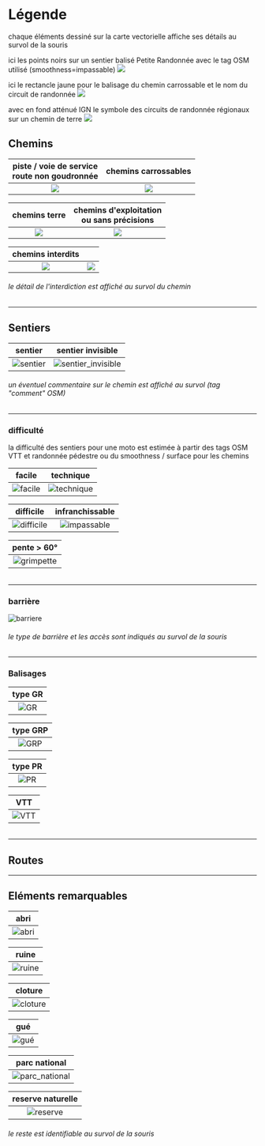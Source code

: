 # Légende
chaque éléments dessiné sur la carte vectorielle affiche ses détails au survol de la souris

ici les points noirs sur un sentier balisé Petite Randonnée avec le tag OSM utilisé (smoothness=impassable)
![](https://github.com/cricri-du-lauragais/QMapShack_enduro/blob/main/screenshots/legende/infos.png)

ici le rectancle jaune pour le balisage du chemin carrossable et le nom du circuit de randonnée
![](https://github.com/cricri-du-lauragais/QMapShack_enduro/blob/main/screenshots/legende/infos_detail02.png)

avec en fond atténué IGN le symbole des circuits de randonnée régionaux sur un chemin de terre
![](https://github.com/cricri-du-lauragais/QMapShack_enduro/blob/main/screenshots/legende/infos_detail_IGN.png)

## Chemins

| piste / voie de service<br>route non goudronnée |chemins carrossables | 
| :-------------: | :-------------: |
|![](https://github.com/cricri-du-lauragais/QMapShack_enduro/blob/main/screenshots/legende/piste.png) |![](https://github.com/cricri-du-lauragais/QMapShack_enduro/blob/main/screenshots/legende/carrossable.png)|

| chemins terre |chemins d'exploitation<br>ou sans précisions| 
| :-------------: | :-------------: |
|![](https://github.com/cricri-du-lauragais/QMapShack_enduro/blob/main/screenshots/legende/terre.png)|![](https://github.com/cricri-du-lauragais/QMapShack_enduro/blob/main/screenshots/legende/exploit.png)|

|chemins interdits||
| :-------------: | :-------------: |
|![](https://github.com/OsmAnd-Rendering/Motorcycle/assets/83398215/1c01b8b2-0096-4ad9-a731-5e6887ca85a9)|![](https://github.com/cricri-du-lauragais/QMapShack_enduro/blob/main/screenshots/legende/chemin_interdit.png)|

###### <i>le détail de l'interdiction est affiché au survol du chemin</i>

---

## Sentiers

| sentier | sentier invisible |
| :-------------: | :-------------: |
|![sentier](https://github.com/OsmAnd-Rendering/Motorcycle/assets/83398215/fc4a3c44-bace-4f44-b067-f5112342c6ca)|![sentier_invisible](https://github.com/OsmAnd-Rendering/Motorcycle/assets/83398215/7d3930d1-efa2-44d0-a1d2-a7a5e8f13e96)|

###### <i>un éventuel commentaire sur le chemin est affiché au survol (tag "comment" OSM)</i>

---

### difficulté 
la difficulté des sentiers pour une moto est estimée à partir des tags OSM VTT et randonnée pédestre ou du smoothness / surface pour les chemins

| facile | technique |
| :-------------: | :-------------: |
|![facile](https://github.com/cricri-du-lauragais/QMapShack_enduro/blob/main/screenshots/legende/facile.png)|![technique](https://github.com/cricri-du-lauragais/QMapShack_enduro/blob/main/screenshots/legende/technique.png)|

| difficile | infranchissable |
| :-------------: | :-------------: |
|![difficile](https://github.com/cricri-du-lauragais/QMapShack_enduro/blob/main/screenshots/legende/difficile.png)|![impassable](https://github.com/cricri-du-lauragais/QMapShack_enduro/blob/main/screenshots/legende/impassable.png)|

| pente > 60° |
| :-------------: |
|![grimpette](https://github.com/cricri-du-lauragais/QMapShack_enduro/blob/main/screenshots/legende/grimpette.png)|

###### <i></i>

---

### barrière

![barriere](https://github.com/cricri-du-lauragais/QMapShack_enduro/blob/main/screenshots/legende/barriere.png)

###### <i>le type de barrière et les accès sont indiqués au survol de la souris</i>

---

### Balisages

| type GR |
| :-------------: |
|![GR](https://github.com/cricri-du-lauragais/QMapShack_enduro/blob/main/screenshots/legende/GR.png)|

| type GRP |
| :-------------: |
|![GRP](https://github.com/cricri-du-lauragais/QMapShack_enduro/blob/main/screenshots/legende/GRP.png)|

| type PR |
| :-------------: |
|![PR](https://github.com/cricri-du-lauragais/QMapShack_enduro/blob/main/screenshots/legende/PR.png)|

| VTT |
| :-------------: |
|![VTT](https://github.com/cricri-du-lauragais/QMapShack_enduro/blob/main/screenshots/legende/VTT.png)|

###### <i></i>

---

## Routes

---

## Eléments remarquables

| abri |
| :-------------: |
|![abri](https://github.com/OsmAnd-Rendering/Motorcycle/assets/83398215/6a9ed38a-80e8-457b-afaa-44205b938986)|

| ruine |
| :-------------: |
|![ruine](https://github.com/cricri-du-lauragais/QMapShack_enduro/blob/main/screenshots/legende/ruine.png)|

| cloture |
| :-------------: |
|![cloture](https://github.com/cricri-du-lauragais/QMapShack_enduro/blob/main/screenshots/legende/cloture.png)|

| gué |
| :-------------: |
|![gué](https://github.com/cricri-du-lauragais/QMapShack_enduro/blob/main/screenshots/legende/gu%C3%A9.png)|

| parc national |
| :-------------: |
|![parc_national](https://github.com/cricri-du-lauragais/QMapShack_enduro/blob/main/screenshots/legende/parc_national.png)|

| reserve naturelle |
| :-------------: |
|![reserve](https://github.com/cricri-du-lauragais/QMapShack_enduro/blob/main/screenshots/legende/reserve.png)|

###### <i>le reste est identifiable au survol de la souris</i>

